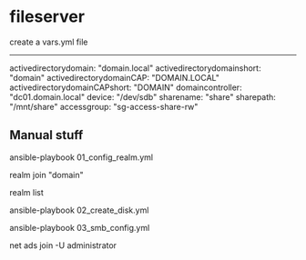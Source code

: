 # fileserver

create a vars.yml file

---
activedirectorydomain: "domain.local"
activedirectorydomainshort: "domain"
activedirectorydomainCAP: "DOMAIN.LOCAL"
activedirectorydomainCAPshort: "DOMAIN"
domaincontroller: "dc01.domain.local"
device: "/dev/sdb"
sharename: "share"
sharepath: "/mnt/share"
accessgroup: "sg-access-share-rw"

## Manual stuff

ansible-playbook 01_config_realm.yml

realm join "domain"

realm list

ansible-playbook 02_create_disk.yml

ansible-playbook 03_smb_config.yml

net ads join -U administrator